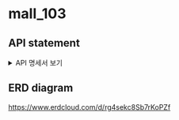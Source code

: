 # mall_103

## API statement

<details>
<summary>API 명세서 보기</summary>

 <!--
<table>
	<tr>
		<th> 기능 </th>
		<th> API url </th>
		<th> method </th>
		<th> request </th>
		<th> response </th>
		<th> 실패 시 response </th>
	</tr>
	<tr>
		<td> 회원가입 </td>
		<td> /api/users </td>
		<td> POST </td>
		<td> {<br>&emsp;"email":"who@where.com",<br>&emsp;"name":"John Doe",<br>&emsp;"password":"abcdef",<br>&emsp;"confirmPW":"abcdef"<br>} </td>
		<td>  </td>
		<td> </td>
	</tr>
	<tr>
		<td> 로그인 </td>
		<td> /api/auth </td>
		<td> POST </td>
		<td>  </td>
		<td>  </td>
		<td>  </td>
	</tr>
	<tr>
		<td> 내 정보 보기 </td>
		<td> /api/users/me </td>
		<td>  </td>
		<td> </td>
		<td> </td>
		<td> </td>
	</tr>
</table> -->
</details>

## ERD diagram

https://www.erdcloud.com/d/rg4sekc8Sb7rKoPZf
